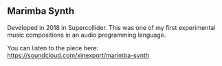 ## Marimba Synth

Developed in 2018 in Supercollider. This was one of my first experimental music compositions in an audio programming language.

You can listen to the piece here:
https://soundcloud.com/xinexport/marimba-synth
